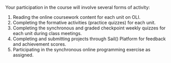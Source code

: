 Your participation in the course will involve several forms of activity:

1. Reading the online coursework content for each unit on OLI.
2. Completing the formative activities (practice quizzes) for each unit. 
3. Completing the synchronous and graded checkpoint weekly quizzes for each unit during class meetings.
4. Completing and submitting projects through Sail() Platform for feedback and achievement scores.
5. Participating in the synchronous online programming exercise as assigned. 

